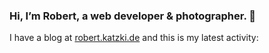 ###  Hi, I’m Robert, a web developer & photographer. 👋

I have a blog at [robert.katzki.de](https://robert.katzki.de/) and this is my latest activity:
<!-- BLOG-POST-LIST:START -->
<!-- BLOG-POST-LIST:END -->

